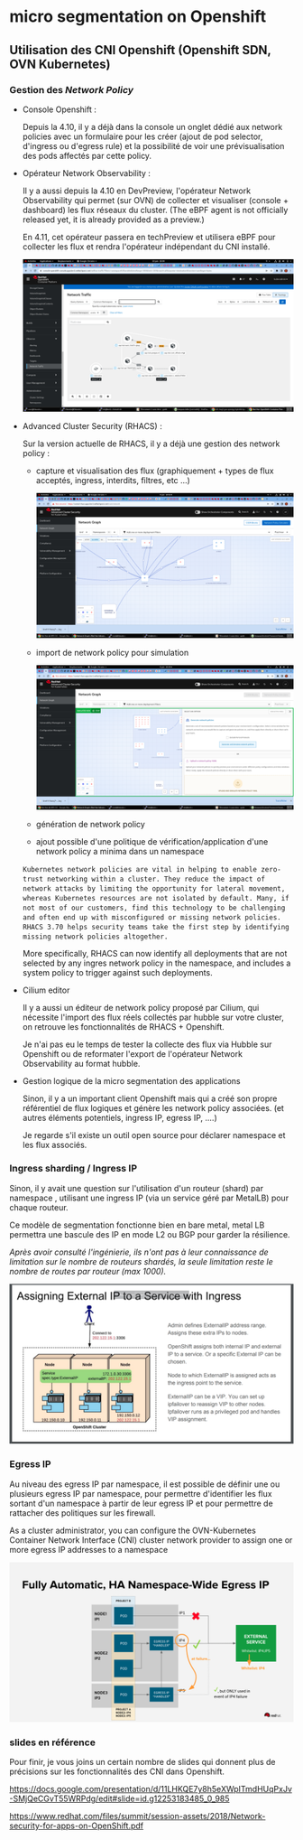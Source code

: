 # micro segmentation on Openshift

## Utilisation des CNI Openshift (Openshift SDN, OVN Kubernetes)

### Gestion des _Network Policy_

* Console Openshift : 

    Depuis la 4.10, il y a déjà dans la console un onglet dédié aux network policies avec un formulaire pour les créer (ajout de pod selector, d'ingress ou d'egress rule) et la possibilité de voir une prévisualisation des pods affectés par cette policy.

* Opérateur Network Observability :

    Il y a aussi depuis la 4.10 en DevPreview, l'opérateur Network Observability qui permet (sur OVN) de collecter et visualiser (console + dashboard) les flux réseaux du cluster.  (The eBPF agent is not officially released yet, it is already provided as a preview.)
    
    En 4.11, cet opérateur passera en techPreview et utilisera eBPF pour collecter les flux et rendra l'opérateur indépendant du CNI installé.
    
    [![Observability](https://github.com/fdavalo/microseg/blob/main/network-observability.png?raw=true)](network-observability.png)

* Advanced Cluster Security (RHACS) :
 
   Sur la version actuelle de RHACS, il y a déjà une gestion des network policy : 
   
     * capture et visualisation des flux (graphiquement + types de flux acceptés, ingress, interdits, filtres, etc ...)
             
        [![Graphes](https://github.com/fdavalo/microseg/blob/main/acs-netpol-graph.png?raw=true)](netpol-graph.png)
     
     * import de network policy pour simulation 

     	[![Simulation](https://github.com/fdavalo/microseg/blob/main/acs-netpol-sim.png?raw=true)](acs-netpol-sim.png)

     * génération de network policy
     
     * ajout possible d'une politique de vérification/application d'une network policy a minima dans un namespace

    `Kubernetes network policies are vital in helping to enable zero-trust networking within a cluster. They reduce the impact of network attacks by limiting the opportunity for lateral movement, whereas Kubernetes resources are not isolated by default. Many, if not most of our customers, find this technology to be challenging and often end up with misconfigured or missing network policies. RHACS 3.70 helps security teams take the first step by identifying missing network policies altogether.`
    
    More specifically, RHACS  can now identify all deployments that are not selected by any ingres  network policy in the namespace, and includes a system policy to trigger against such deployments.  


* Cilium editor

    Il y a aussi un éditeur de network policy proposé par Cilium, qui nécessite l'import des flux réels collectés par hubble sur votre cluster, on retrouve les fonctionnalités de RHACS + Openshift.
    
    Je n'ai pas eu le temps de tester la collecte des flux via Hubble sur Openshift ou de reformater l'export de l'opérateur Network Observability au format hubble.

* Gestion logique de la micro segmentation des applications

    Sinon, il y a un important client Openshift mais qui a créé son propre référentiel de flux logiques et génère les network policy associées. (et autres éléments potentiels, ingress IP, egress IP, ....)

    Je regarde s'il existe un outil open source pour déclarer namespace et les flux associés.

### Ingress sharding / Ingress IP

   Sinon, il y avait une question sur l'utilisation d'un routeur (shard) par namespace , utilisant une ingress IP (via un service géré par MetalLB) pour chaque routeur.
 
   Ce modèle de segmentation fonctionne bien en bare metal, metal LB permettra une bascule des IP en mode L2 ou BGP pour garder la résilience.
    
   _Après avoir consulté l'ingénierie, ils n'ont pas à leur connaissance de limitation sur le nombre de routeurs shardés, la seule limitation reste le nombre de routes par routeur (max 1000)._
   
[![Ingress IP](https://github.com/fdavalo/microseg/blob/main/ingress-ip.png?raw=true)](ingress-ip.png)

### Egress IP

   Au niveau des egress IP par namespace, il est possible de définir une ou plusieurs egress IP par namespace, pour permettre d'identifier les flux sortant d'un namespace à partir de leur egress IP et pour permettre de rattacher des politiques sur les firewall.

   As a cluster administrator, you can configure the OVN-Kubernetes Container Network Interface (CNI) cluster network provider to assign one or more egress IP addresses to a namespace
   
[![Egress IPs](https://github.com/fdavalo/microseg/blob/main/egress-ips.png?raw=true)](egress-ips.png)

### slides en référence

   Pour finir, je vous joins un certain nombre de slides qui donnent plus de précisions sur les fonctionnalités des CNI dans Openshift.

https://docs.google.com/presentation/d/11LHKQE7y8h5eXWpITmdHUqPxJv-SMjQeCGvT55WRPdg/edit#slide=id.g12253183485_0_985

https://www.redhat.com/files/summit/session-assets/2018/Network-security-for-apps-on-OpenShift.pdf
